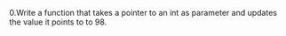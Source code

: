 0.Write a function that takes a pointer to an int as parameter and updates the value it points to to 98.
